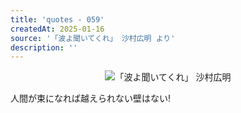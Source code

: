 ```yaml
---
title: 'quotes - 059'
createdAt: 2025-01-16
source: '「波よ聞いてくれ」 沙村広明 より'
description: ''
---
```

<div style="display:flex;justify-content: center; margin-bottom:1em;">
<img src="https://i.gyazo.com/863ff8febdee35717a11ce3cc5f8a728.jpg" alt="「波よ聞いてくれ」 沙村広明" >
</div>
人間が束になれば越えられない壁はない!